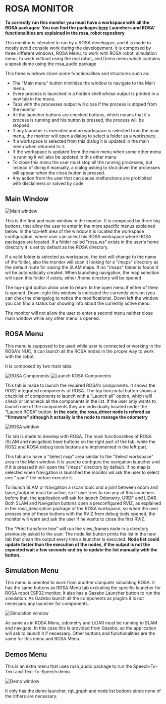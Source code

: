 # ROSA MONITOR

**To correctly run this monitor you must have a workspace with all the ROSA packages:**
**You can find the packages [here](https://github.com/PabloNH00/rosa_robot)**
**Launchers and ROSA' functionalities are explained in the rosa_robot repository**

This monitor is intended to run by a ROSA developper, and it is made to mostly avoid console work during the developement. It is composed by three different windows, ROSA Menu, to work with ROSA robot, simulation menu, to work without using the real robot, and Demo menu which contains a speak demo using the rosa_audio package

This three windows share some functionalities and structures such as:
 - The "Main menu" button minimize the window to navigate to the Main menu. 
 - Every process is launched in a hidden shell whose output is printed in a new tab in the menu. 
 - Tabs with the processes output will close if the process is stoped from the monitor
 - All the launcher buttons are checked buttons, which means that if a process is running and his button is pressed, the process will be stopped. 
 - If any launcher is executed and no workspace is selected from the main menu, the monitor will open a dialog to select a folder as a workspace. 
 - If a workspace is selected from this dialog it is updated in the main menu when returned to it.
 - If the workspace is updated from the main menu when some other menu is running it will also be updated in this other menu
 - To close this menu the user must stop all the running processes, but instead of doing it manually, a dialog asking to shut down the processes will appear when the close button is pressed.
 - Any action from the user that can cause malfunctions are prohibited with disclaimers or solved by code

## Main Window

![Main window](Images/MainWindow.png)

This is the first and main window in the monitor. It is composed by three big buttons, that allow the user to enter in the more specific menus explained below. In the top-left area of the window it is located the workspace configuration, where user can select his ROSA workspace where ROSA packages are located. If a folder called "rosa_ws" exists in the user's home directory it is set by default as the ROSA directory.

If a valid folder is selected as workspace, the text will change to the name of the folder, also the monitor will scan it looking for a "/maps" directory as the default route for saving the SLAM maps. If no "/maps" folder is found it wil be automatically created. When launching navigation, the map selection will open this folder if exists, either /home directory will be opened

The top-right button allow user to return to the open menu if either of them is opened. Down-right this window is indicated the currently version (you can chek the changelog to notice the modifications). Down left the window you can find a status bar showing info about the currently active menu.

The monitor will not allow the user to enter a second menu neither close main window while any other menu is opened.

## ROSA Menu

This menu is supposed to be used while user is connected or working in the ROSA's NUC, it can launch all the ROSA nodes in the proper way to work with the robot.

It is composed by two main tabs.

![ROSA Components](Images/ROSAComponents.png) ![Launch ROSA Components](Images/SelectRosaComponents.png)

This tab is made to launch the required ROSA's components. It shows the ROS2 integrated components of ROSA. The top horizontal button shows a checklist of components to launch with a "Launch all" option, which will check or unncheck all the components in the list. If the user only wants to launch one of the components they are individually located under the "Launch ROSA" button. 
**In the code, the rosa_driver node is refered as "firmware" although it actually is the node to manage the odometry**

![ROSA window](Images/ROSAMenu.png)

Tis tab is made to develop with ROSA. The main functionalities of ROSA (SLAM and navigation) have buttons on the right part of the tab, while the ROS2 and ROSA debug tools buttons are implemented in the left part. 

This tab also have a "Select map" area similar to the "Select workspace" area in the Main window. It is used to configure the navigation launcher and if it is pressed it will open the "/maps" directory by default. If no map is selected when Navigation is launched the monitor wil ask the user to select one ".yaml" file before execute it.

To launch SLAM or Navigation a /scan topic and a joint between odom and base_footprint must be active, so if user tries to run any of this launchers before that, the application will ask for launch Odometry, URDF and LiDAR. 
Both SLAM and Navigation buttons open a preconfigured RVIZ, as explained in the rosa_description package of the ROSA workspace, so when the user presses one of these buttons with the RVIZ from debug tools opened, the monitor will warn and ask the user if he wants to close the first RVIZ.

The "Print transform tree" will run the view_frames node in a directory previously asked to the user. The node list button prints the list in the new tab that clean the output every time a launcher is executed. **Node list could update faster than the execution of the nodes, if the output is not the expected wait a few seconds and try to update the list manually with the button.**

## Simulation Menu

This menu is oriented to work from another computer simulating ROSA. It has the same buttons as ROSA Menu tab excluding the specific launcher for ROSA robot ESP32 monitor. It also has a Gazebo Launcher button to run the simulation. As Gazebo launch all the components as plugins it is not necessary any launcher for components.

![Simulation window](Images/SimulationMenu.png)

As same as in ROSA Menu, odometry and LiDAR must be running to SLAM and navigate. In this case this is provided from Gazebo, so the application will ask to launch it if necessary. Other buttons and functionalities are the same for this menu and ROSA Menu.

## Demos Menu

This is an extra menu that uses rosa_audio package to run the Speech-To-Text and Text-To-Speech demo. 

![Demo window](Images/DemoMenu.png)

It only has the demo launcher, rqt_graph and node list buttons since none of the others are necessary.
